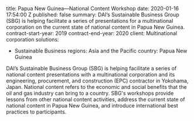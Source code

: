 
title: Papua New Guinea—National Content Workshop
date: 2020-01-16 17:54:00 Z
published: false
summary: DAI’s Sustainable Business Group (SBG) is helping facilitate a series of
  presentations for a  multinational corporation on the current state of national
  content in Papua New Guinea.
contract-start-year: 2019
contract-end-year: 2020
client: Multinational corporation
solutions:
- Sustainable Business
regions: Asia and the Pacific
country: Papua New Guinea


DAI’s Sustainable Business Group (SBG) is helping facilitate a series of national content presentations with a multinational corporation and its engineering, procurement, and construction (EPC) contractor in Yokohama, Japan. National content refers to the economic and social benefits that the oil and gas industry can bring to a country. SBG's workshops provide lessons from other national content activities, address the current state of national content in Papua New Guinea, and introduce international best practices to participants.
